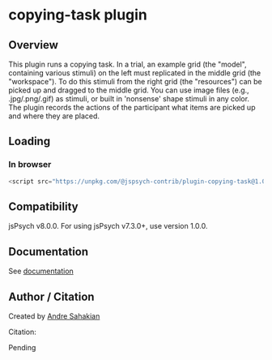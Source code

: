 # copying-task plugin

## Overview

This plugin runs a copying task. In a trial, an example grid (the "model", containing various stimuli) on the left must replicated in the middle grid (the "workspace"). To do this stimuli from the right grid (the "resources") can be picked up and dragged to the middle grid. You can use image files (e.g., .jpg/.png/.gif) as stimuli, or built in 'nonsense' shape stimuli in any color. The plugin records the actions of the participant what items are picked up and where they are placed.    

## Loading

### In browser

```js
<script src="https://unpkg.com/@jspsych-contrib/plugin-copying-task@1.0.0"></script>
```

## Compatibility

jsPsych v8.0.0. For using jsPsych v7.3.0+, use version 1.0.0. 

## Documentation

See [documentation](docs/jspsych-copying-task.md)

## Author / Citation

Created by [Andre Sahakian](https://github.com/Andre3582)

Citation:

Pending
